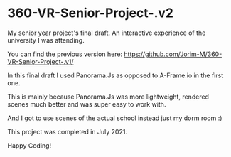 # 360-VR-Senior-Project-.v2
My senior year project's final draft.
An interactive experience of the university I was attending.

You can find the previous version here: https://github.com/Jorim-M/360-VR-Senior-Project-.v1/

In this final draft I used Panorama.Js as opposed to A-Frame.io in the first one.

This is mainly because Panorama.Js was more lightweight, rendered scenes much better and was super easy to work with.

And I got to use scenes of the actual school instead just my dorm room :)

This project was completed in July 2021.






Happy Coding!
